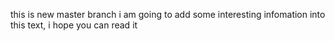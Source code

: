 this is new master branch
i am going to add some interesting infomation into this text,
i hope you can read it

